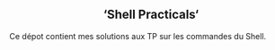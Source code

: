 ## <h2 align="center"> ‘Shell Practicals‘ </h2>
Ce dépot contient mes solutions aux TP sur les commandes du Shell.
